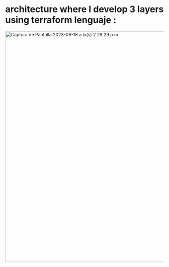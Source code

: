 # architecture where I develop 3 layers using terraform lenguaje :


<img width="733" alt="Captura de Pantalla 2023-08-18 a la(s) 2 29 29 p m" src="https://github.com/samiares1998/terraform_aws/assets/50847340/5abdd362-4755-42f5-b20f-72662ca8266e">
